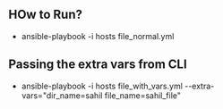 ## HOw to Run?
   - ansible-playbook -i hosts file_normal.yml

## Passing the extra vars from CLI
   - ansible-playbook -i hosts file_with_vars.yml --extra-vars="dir_name=sahil file_name=sahil_file"
